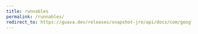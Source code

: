 ```yaml
---
title: runnables
permalink: /runnables/
redirect_to: https://guava.dev/releases/snapshot-jre/api/docs/com/google/common/util/concurrent/Runnables.html
---
```

